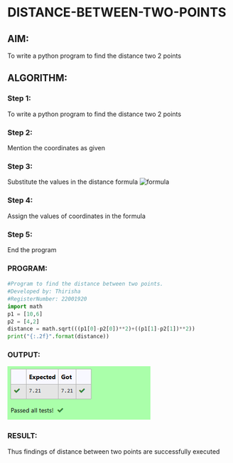 # DISTANCE-BETWEEN-TWO-POINTS

## AIM:
To write a python program to find the distance two 2 points
## ALGORITHM:
### Step 1:
To write a python program to find the distance two 2 points


### Step 2: 
Mention the coordinates as given


### Step 3: 
Substitute the values in the distance formula  ![formula](/formula.JPG)
### Step 4: 
Assign the values of coordinates in the formula


### Step 5: 
End the program


### PROGRAM:
```python
#Program to find the distance between two points.
#Developed by: Thirisha
#RegisterNumber: 22001920
import math
p1 = [10,6]
p2 = [4,2]
distance = math.sqrt(((p1[0]-p2[0])**2)+((p1[1]-p2[1])**2))
print("{:.2f}".format(distance))
```
  


### OUTPUT:
![output](s.png)


### RESULT:
Thus findings of distance between two points are successfully executed


